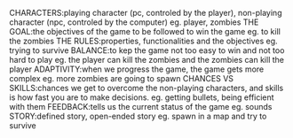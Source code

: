 CHARACTERS:playing character (pc, controled by the player), non-playing character (npc, controled by the computer)
eg. player, zombies
THE GOAL:the objectives of the game to be followed to win the game
eg. to kill the zombies
THE RULES:properties, functionalities and the objectives
eg. trying to survive
BALANCE:to kep the game not too easy to win and not too hard to play
eg. the player can kill the zombies and the zombies can kill the player
ADAPTIVITY:when we progress the game, the game gets more complex
eg. more zombies are going to spawn
CHANCES VS SKILLS:chances we get to overcome the non-playing characters, and skills is how fast you are to make decisions.
eg. getting bullets, being efficient with them
FEEDBACK:tells us the current status of the game
eg. sounds
STORY:defined story, open-ended story
eg. spawn in a map and try to survive